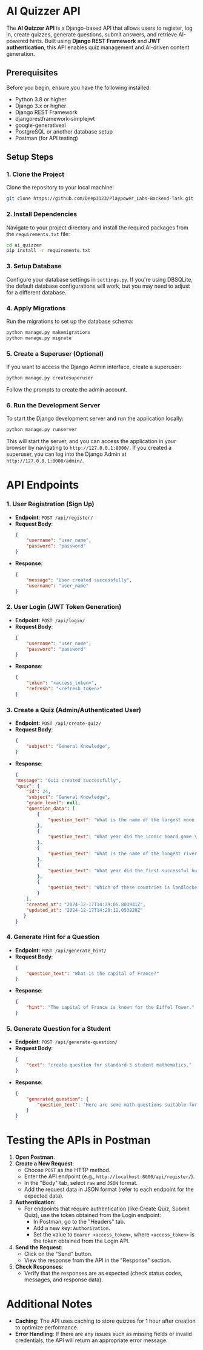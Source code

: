 # AI Quizzer API

The **AI Quizzer API** is a Django-based API that allows users to register, log in, create quizzes, generate questions, submit answers, and retrieve AI-powered hints. Built using **Django REST Framework** and **JWT authentication**, this API enables quiz management and AI-driven content generation.

## Prerequisites

Before you begin, ensure you have the following installed:

- Python 3.8 or higher
- Django 3.x or higher
- Django REST Framework
- djangorestframework-simplejwt
- google-generativeai
- PostgreSQL or another database setup
- Postman (for API testing)

## Setup Steps

### 1. Clone the Project
Clone the repository to your local machine:

```bash
git clone https://github.com/Deep3123/Playpower_Labs-Backend-Task.git
```

### 2. Install Dependencies
Navigate to your project directory and install the required packages from the `requirements.txt` file:

```bash
cd ai_quizzer
pip install -r requirements.txt
```

### 3. Setup Database
Configure your database settings in `settings.py`. If you're using DBSQLite, the default database configurations will work, but you may need to adjust for a different database.

### 4. Apply Migrations
Run the migrations to set up the database schema:

```bash
python manage.py makemigrations
python manage.py migrate
```

### 5. Create a Superuser (Optional)
If you want to access the Django Admin interface, create a superuser:

```bash
python manage.py createsuperuser
```

Follow the prompts to create the admin account.

### 6. Run the Development Server
To start the Django development server and run the application locally:

```bash
python manage.py runserver
```

This will start the server, and you can access the application in your browser by navigating to `http://127.0.0.1:8000/`. If you created a superuser, you can log into the Django Admin at `http://127.0.0.1:8000/admin/`.

# API Endpoints

### 1. User Registration (Sign Up)
- **Endpoint**: `POST /api/register/`
- **Request Body**:
    ```json
    { 
        "username": "user_name", 
        "password": "password" 
    }
    ```
- **Response**:
    ```json
    { 
        "message": "User created successfully", 
        "username": "user_name" 
    }
    ```

### 2. User Login (JWT Token Generation)
- **Endpoint**: `POST /api/login/`
- **Request Body**:
    ```json
    { 
        "username": "user_name", 
        "password": "password" 
    }
    ```
- **Response**:
    ```json
    { 
        "token": "<access_token>", 
        "refresh": "<refresh_token>" 
    }
    ```

### 3. Create a Quiz (Admin/Authenticated User)
- **Endpoint**: `POST /api/create-quiz/`
- **Request Body**:
    ```json
    { 
        "subject": "General Knowledge", 
    }
    ```
- **Response**:
    ```json
    {
    "message": "Quiz created successfully",
    "quiz": {
        "id": 24,
        "subject": "General Knowledge",
        "grade_level": null,
        "question_data": [
            {
                "question_text": "What is the name of the largest moon of Saturn, known for its complex geological features, including cryovolcanism and a subsurface ocean?\n\nOption 1: Titan\nOption 2: Rhea\nOption 3: Iapetus\nOption 4: Enceladus\n\nCorrect Option: Option 1"
            },
            {
                "question_text": "What year did the iconic board game \"Monopoly\" first launch in its current form, featuring the familiar properties and game pieces?\n\nOption 1: 1923\nOption 2: 1935\nOption 3: 1903\nOption 4: 1910\n\nCorrect Option: Option 2"
            },
            {
                "question_text": "What is the name of the longest river in the world that entirely flows within a single country?\n\nOption 1:  Amazon River\nOption 2: Nile River\nOption 3: Yangtze River\nOption 4: Mississippi River\n\nCorrect Option: Option 3 (Yangtze River)"
            },
            {
                "question_text": "What year did the first successful human-powered flight take place, officially recognized by the Fédération Aéronautique Internationale?\n\nOption 1: 1903\nOption 2: 1910\nOption 3: 1896\nOption 4: 1921\n\nCorrect Option: Option 1"
            },
            {
                "question_text": "Which of these countries is landlocked and does not border the Caspian Sea?\n\nOption 1: Kazakhstan\nOption 2: Uzbekistan\nOption 3: Kyrgyzstan\nOption 4: Tajikistan\n\nCorrect Option: Option 3"
            }
        ],
        "created_at": "2024-12-17T14:29:05.803931Z",
        "updated_at": "2024-12-17T14:29:12.053820Z"
       }
   }
    ```

### 4. Generate Hint for a Question
- **Endpoint**: `POST /api/generate_hint/`
- **Request Body**:
    ```json
    { 
        "question_text": "What is the capital of France?" 
    }
    ```
- **Response**:
    ```json
    { 
        "hint": "The capital of France is known for the Eiffel Tower." 
    }
    ```

### 5. Generate Question for a Student
- **Endpoint**: `POST /api/generate-question/`
- **Request Body**:
    ```json
    { 
        "text": "create question for standard-5 student mathematics."
    }
    ```
- **Response**:
    ```json
    { 
        "generated_question": {
            "question_text": "Here are some math questions suitable for a standard 5 (around 10-11 year old) student, categorized by topic:\n\n**Numbers and Operations:**\n\n1. **Addition and Subtraction:** A farmer has 345 apple trees and 287 pear trees. How many trees does the farmer have in total?  If he sells 150 apple trees, how many apple trees are left?\n\n2. **Multiplication and Division:**  A box contains 24 pencils.  If there are 15 boxes, how many pencils are there in total? If these pencils are divided equally among 6 students, how many pencils does each student get?\n\n3. **Fractions:**  What is 2/3 of 27?  Add 1/4 and 3/8.  Subtract 5/6 from 1.\n\n4. **Decimals:**  Add 3.45 and 2.7. Subtract 1.8 from 5.23. Multiply 2.5 by 4.\n\n5. **Order of Operations (BODMAS/PEMDAS):** Solve: 12 + 6 ÷ 2 × 3 - 4\n\n\n**Geometry and Measurement:**\n\n6. **Perimeter:** A rectangle has a length of 12cm and a width of 5cm. What is its perimeter?\n\n7. **Area:** A square has sides of 8cm. What is its area?\n\n8. **Volume:** A rectangular prism has a length of 10cm, a width of 5cm, and a height of 3cm. What is its volume?\n\n9. **Angles:** What type of angle is an angle measuring 110 degrees? (acute, obtuse, right, reflex)\n\n10. **Time:** A movie starts at 7:15 pm and lasts for 2 hours and 30 minutes. What time does the movie end?\n\n\n**Problem Solving:**\n\n11.  Sarah has 3 times as many marbles as Tom. If Tom has 15 marbles, how many marbles does Sarah have?\n\n12. A bus has 40 seats. If 27 people are already on the bus, how many more people can get on?\n\n13.  A pizza is cut into 8 slices. If you eat 3 slices, what fraction of the pizza have you eaten?\n\n\n**Remember to adjust the difficulty based on the specific curriculum and the students' abilities.**  These are examples, and you can modify numbers and contexts to create more questions. You can also add word problems that require multiple steps to solve."
        }
    }

# Testing the APIs in Postman

1. **Open Postman**.
2. **Create a New Request**:
    - Choose `POST` as the HTTP method.
    - Enter the API endpoint (e.g., `http://localhost:8000/api/register/`).
    - In the "Body" tab, select `raw` and `JSON` format.
    - Add the request data in JSON format (refer to each endpoint for the expected data).
3. **Authentication**:
    - For endpoints that require authentication (like Create Quiz, Submit Quiz), use the token obtained from the Login endpoint:
        - In Postman, go to the "Headers" tab.
        - Add a new key: `Authorization`.
        - Set the value to `Bearer <access_token>`, where `<access_token>` is the token obtained from the Login API.
4. **Send the Request**:
    - Click on the "Send" button.
    - View the response from the API in the "Response" section.
5. **Check Responses**:
    - Verify that the responses are as expected (check status codes, messages, and response data).

# Additional Notes

- **Caching**: The API uses caching to store quizzes for 1 hour after creation to optimize performance.
- **Error Handling**: If there are any issues such as missing fields or invalid credentials, the API will return an appropriate error message.
